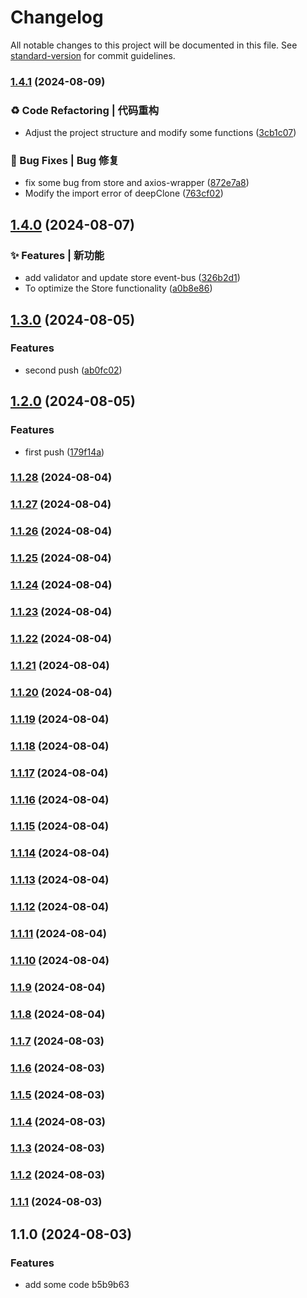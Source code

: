 # Changelog

All notable changes to this project will be documented in this file. See [standard-version](https://github.com/conventional-changelog/standard-version) for commit guidelines.

### [1.4.1](https://github.com/sao-lang/lania-utils/compare/v1.4.0...v1.4.1) (2024-08-09)


### ♻️ Code Refactoring | 代码重构

*  Adjust the project structure and modify some functions ([3cb1c07](https://github.com/sao-lang/lania-utils/commit/3cb1c07a65faa3c7f1e7702db517339a2a545900))


### 🐛 Bug Fixes | Bug 修复

* fix some bug from store and axios-wrapper ([872e7a8](https://github.com/sao-lang/lania-utils/commit/872e7a803dd6002df80266514cf2ee4dabe78cdf))
* Modify the import error of deepClone ([763cf02](https://github.com/sao-lang/lania-utils/commit/763cf0253c2bccbad7b4a1e16cf6a689d24b6a93))

## [1.4.0](https://github.com/sao-lang/lania-utils/compare/v1.3.0...v1.4.0) (2024-08-07)


### ✨ Features | 新功能

* add validator and update store event-bus ([326b2d1](https://github.com/sao-lang/lania-utils/commit/326b2d1a9daf3babb5584c9b3aab0bab9cb9265a))
* To optimize the Store functionality ([a0b8e86](https://github.com/sao-lang/lania-utils/commit/a0b8e86cdfa99c760d9512b3c0a3d858b1096201))

## [1.3.0](https://github.com/sao-lang/lania-utils/compare/v1.2.0...v1.3.0) (2024-08-05)


### Features

* second push ([ab0fc02](https://github.com/sao-lang/lania-utils/commit/ab0fc025e6038f9f58b182eade1d6b7c792d8c04))

## [1.2.0](https://github.com/sao-lang/lania-utils/compare/v1.1.28...v1.2.0) (2024-08-05)


### Features

* first push ([179f14a](https://github.com/sao-lang/lania-utils/commit/179f14a19408c14702bf716e1fdb69f91b0ef335))

### [1.1.28](///compare/v1.1.27...v1.1.28) (2024-08-04)

### [1.1.27](///compare/v1.1.26...v1.1.27) (2024-08-04)

### [1.1.26](///compare/v1.1.25...v1.1.26) (2024-08-04)

### [1.1.25](///compare/v1.1.23...v1.1.25) (2024-08-04)

### [1.1.24](///compare/v1.1.23...v1.1.24) (2024-08-04)

### [1.1.23](///compare/v1.1.22...v1.1.23) (2024-08-04)

### [1.1.22](///compare/v1.1.21...v1.1.22) (2024-08-04)

### [1.1.21](///compare/v1.1.20...v1.1.21) (2024-08-04)

### [1.1.20](///compare/v1.1.19...v1.1.20) (2024-08-04)

### [1.1.19](///compare/v1.1.18...v1.1.19) (2024-08-04)

### [1.1.18](///compare/v1.1.17...v1.1.18) (2024-08-04)

### [1.1.17](///compare/v1.1.16...v1.1.17) (2024-08-04)

### [1.1.16](///compare/v1.1.15...v1.1.16) (2024-08-04)

### [1.1.15](///compare/v1.1.14...v1.1.15) (2024-08-04)

### [1.1.14](///compare/v1.1.13...v1.1.14) (2024-08-04)

### [1.1.13](///compare/v1.1.12...v1.1.13) (2024-08-04)

### [1.1.12](///compare/v1.1.11...v1.1.12) (2024-08-04)

### [1.1.11](///compare/v1.1.10...v1.1.11) (2024-08-04)

### [1.1.10](///compare/v1.1.9...v1.1.10) (2024-08-04)

### [1.1.9](///compare/v1.1.8...v1.1.9) (2024-08-04)

### [1.1.8](///compare/v1.1.7...v1.1.8) (2024-08-04)

### [1.1.7](///compare/v1.1.6...v1.1.7) (2024-08-03)

### [1.1.6](///compare/v1.1.5...v1.1.6) (2024-08-03)

### [1.1.5](///compare/v1.1.4...v1.1.5) (2024-08-03)

### [1.1.4](///compare/v1.1.3...v1.1.4) (2024-08-03)

### [1.1.3](///compare/v1.1.2...v1.1.3) (2024-08-03)

### [1.1.2](///compare/v1.1.1...v1.1.2) (2024-08-03)

### [1.1.1](///compare/v1.1.0...v1.1.1) (2024-08-03)

## 1.1.0 (2024-08-03)


### Features

* add some code b5b9b63
